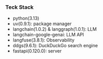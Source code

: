 ### Teck Stack
- python(3.13)
- uv(0.9.1): package manager
- langchain(1.0.2) & langgraph(1.0.1): LLM
- langchain-google-genai: LLM API
- langfuse(3.8.1): Observability
- ddgs(9.6.1): DuckDuckGo search engine
- fastapi(0.120.0): server
